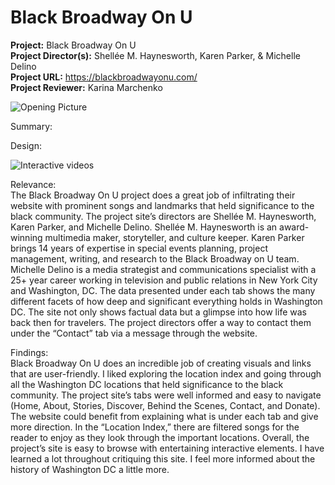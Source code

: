 # Black Broadway On U

**Project:**
Black Broadway On U <br />
**Project Director(s):**
Shellée M. Haynesworth, Karen Parker, & Michelle Delino <br />
**Project URL:** 
https://blackbroadwayonu.com/ <br />
**Project Reviewer:**
Karina Marchenko <br />

![Opening Picture](https://Karina-Marchenko.github.io/Karina-Marchenko-CNU/images/site.jng) 

Summary:<br />

Design:<br />

![Interactive videos](https://Karina-Marchenko.github.io/Karina-Marchenko-CNU/images/video.jng) 

Relevance: <br />
The Black Broadway On U project does a great job of infiltrating their website with prominent songs and landmarks that held significance to the black community. 
The project site’s directors are Shellée M. Haynesworth, Karen Parker, and Michelle Delino. 
Shellée M. Haynesworth is an award-winning multimedia maker, storyteller, and culture keeper. 
Karen Parker brings 14 years of expertise in special events planning, project management, writing, and research to the Black Broadway on U team. 
Michelle Delino is a media strategist and communications specialist with a 25+ year career working in television and public relations in New York City and Washington, DC. 
The data presented under each tab shows the many different facets of how deep and significant everything holds in Washington DC. 
The site not only shows factual data but a glimpse into how life was back then for travelers. 
The project directors offer a way to contact them under the “Contact” tab via a message through the website. 

Findings: <br />
Black Broadway On U does an incredible job of creating visuals and links that are user-friendly. 
I liked exploring the location index and going through all the Washington DC locations that held significance to the black community. 
The project site’s tabs were well informed and easy to navigate (Home, About, Stories, Discover, Behind the Scenes, Contact, and Donate). 
The website could benefit from explaining what is under each tab and give more direction. 
In the “Location Index,” there are filtered songs for the reader to enjoy as they look through the important locations. 
Overall, the project’s site is easy to browse with entertaining interactive elements. 
I have learned a lot throughout critiquing this site. 
I feel more informed about the history of Washington DC a little more.  
